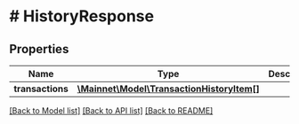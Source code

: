 # # HistoryResponse

## Properties

Name | Type | Description | Notes
------------ | ------------- | ------------- | -------------
**transactions** | [**\Mainnet\Model\TransactionHistoryItem[]**](TransactionHistoryItem.md) |  | [optional] 

[[Back to Model list]](../../README.md#documentation-for-models) [[Back to API list]](../../README.md#documentation-for-api-endpoints) [[Back to README]](../../README.md)


